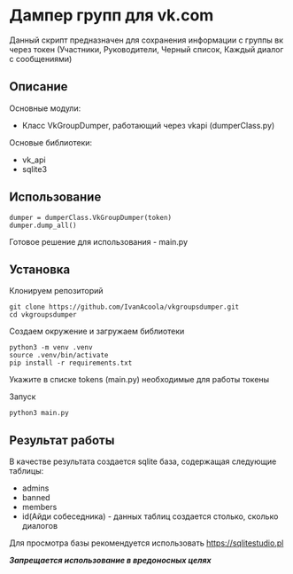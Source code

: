 # Дампер групп для vk.com
Данный скрипт предназначен для сохранения информации с группы вк через токен (Участники, Руководители, Черный список, Каждый диалог с сообщениями)

## Описание

Основные модули:
  - Класс VkGroupDumper, работающий через vkapi (dumperClass.py)

Основые библиотеки:
  - vk_api
  - sqlite3

## Использование

```
dumper = dumperClass.VkGroupDumper(token)
dumper.dump_all()
```

Готовое решение для использования - main.py

## Установка

Клонируем репозиторий
```
git clone https://github.com/IvanAcoola/vkgroupsdumper.git
cd vkgroupsdumper
```
Создаем окружение и загружаем библиотеки
```
python3 -m venv .venv
source .venv/bin/activate
pip install -r requirements.txt
```
Укажите в списке tokens (main.py) необходимые для работы токены

Запуск
```
python3 main.py
```

## Результат работы

В качестве результата создается sqlite база, содержащая следующие таблицы:
  - admins
  - banned
  - members
  - id(Айди собеседника) - данных таблиц создается столько, сколько диалогов

Для просмотра базы рекомендуется использовать https://sqlitestudio.pl



***Запрещается использование в вредоносных целях***

